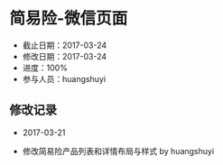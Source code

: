 # 简易险-微信页面
- 截止日期：2017-03-24
- 修改日期：2017-03-24  
- 进度：100%  
- 参与人员：huangshuyi 

## 修改记录
- 2017-03-21
* 修改简易险产品列表和详情布局与样式 by huangshuyi




